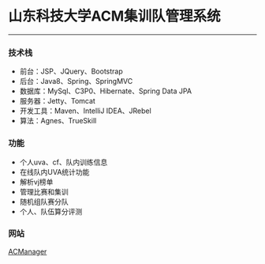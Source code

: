# 山东科技大学ACM集训队管理系统

---

### 技术栈

- 前台：JSP、JQuery、Bootstrap
- 后台：Java8、Spring、SpringMVC
- 数据库：MySql、C3P0、Hibernate、Spring Data JPA
- 服务器：Jetty、Tomcat
- 开发工具：Maven、IntelliJ IDEA、JRebel
- 算法：Agnes、TrueSkill

### 功能

- 个人uva、cf、队内训练信息
- 在线队内UVA统计功能
- 解析vj榜单
- 管理比赛和集训
- 随机组队赛分队
- 个人、队伍算分评测

### 网站

[ACManager](http://120.27.4.153/ACManager)
